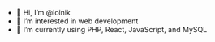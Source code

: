 - 👋 Hi, I’m @loinik
- 👀 I’m interested in web development
- 🌱 I’m currently using PHP, React, JavaScript, and MySQL
